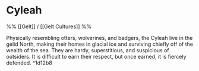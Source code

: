# Cyleah
%% [[Gelt]] / [[Gelt Cultures]] %%

Physically resembling otters, wolverines, and badgers, the Cyleah live in the gelid North, making their homes in glacial ice and surviving chiefly off of the wealth of the sea. They are hardy, superstitious, and suspicious of outsiders. It is difficult to earn their respect, but once earned, it is fiercely defended. ^1d12b8